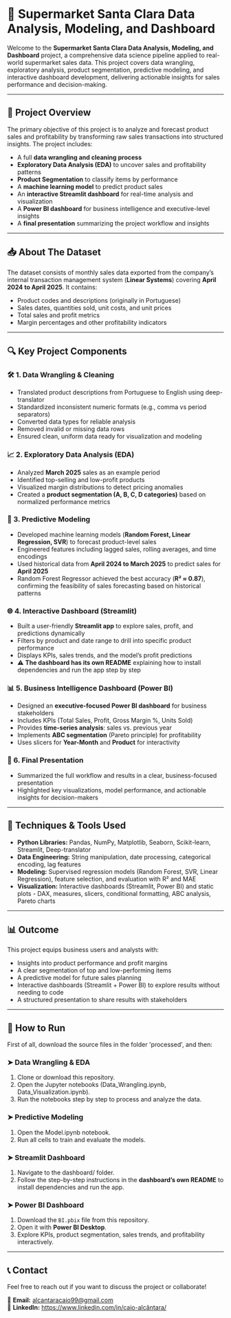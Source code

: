 # 🌟 Supermarket Santa Clara Data Analysis, Modeling, and Dashboard

Welcome to the **Supermarket Santa Clara Data Analysis, Modeling, and Dashboard** project, a comprehensive data science pipeline applied to real-world supermarket sales data. This project covers data wrangling, exploratory analysis, product segmentation, predictive modeling, and interactive dashboard development, delivering actionable insights for sales performance and decision-making.

---

## 🚀 Project Overview

The primary objective of this project is to analyze and forecast product sales and profitability by transforming raw sales transactions into structured insights. The project includes:

- A full **data wrangling and cleaning process**
- **Exploratory Data Analysis (EDA)** to uncover sales and profitability patterns
- **Product Segmentation** to classify items by performance
- A **machine learning model** to predict product sales
- An **interactive Streamlit dashboard** for real-time analysis and visualization
- A **Power BI dashboard** for business intelligence and executive-level insights
- A **final presentation** summarizing the project workflow and insights

---

## 📥 About The Dataset

The dataset consists of monthly sales data exported from the company’s internal transaction management system (**Linear Systems**) covering **April 2024 to April 2025**. It contains:

- Product codes and descriptions (originally in Portuguese)
- Sales dates, quantities sold, unit costs, and unit prices
- Total sales and profit metrics
- Margin percentages and other profitability indicators

---

## 🔍 Key Project Components

### 🛠️ 1. Data Wrangling & Cleaning
- Translated product descriptions from Portuguese to English using deep-translator
- Standardized inconsistent numeric formats (e.g., comma vs period separators)
- Converted data types for reliable analysis
- Removed invalid or missing data rows
- Ensured clean, uniform data ready for visualization and modeling

### 📈 2. Exploratory Data Analysis (EDA)
- Analyzed **March 2025** sales as an example period
- Identified top-selling and low-profit products
- Visualized margin distributions to detect pricing anomalies
- Created a **product segmentation (A, B, C, D categories)** based on normalized performance metrics

### 🔢 3. Predictive Modeling
- Developed machine learning models (**Random Forest, Linear Regression, SVR**) to forecast product-level sales
- Engineered features including lagged sales, rolling averages, and time encodings
- Used historical data from **April 2024 to March 2025** to predict sales for **April 2025**
- Random Forest Regressor achieved the best accuracy (**R² ≈ 0.87**), confirming the feasibility of sales forecasting based on historical patterns

### 🌐 4. Interactive Dashboard (Streamlit)
- Built a user-friendly **Streamlit app** to explore sales, profit, and predictions dynamically
- Filters by product and date range to drill into specific product performance
- Displays KPIs, sales trends, and the model’s profit predictions
- ⚠️ **The dashboard has its own README** explaining how to install dependencies and run the app step by step

### 📊 5. Business Intelligence Dashboard (Power BI)
- Designed an **executive-focused Power BI dashboard** for business stakeholders
- Includes KPIs (Total Sales, Profit, Gross Margin %, Units Sold)
- Provides **time-series analysis**: sales vs. previous year
- Implements **ABC segmentation** (Pareto principle) for profitability
- Uses slicers for **Year-Month** and **Product** for interactivity

### 🎯 6. Final Presentation
- Summarized the full workflow and results in a clear, business-focused presentation
- Highlighted key visualizations, model performance, and actionable insights for decision-makers

---

## 🧠 Techniques & Tools Used

- **Python Libraries:** Pandas, NumPy, Matplotlib, Seaborn, Scikit-learn, Streamlit, Deep-translator
- **Data Engineering:** String manipulation, date processing, categorical encoding, lag features
- **Modeling:** Supervised regression models (Random Forest, SVR, Linear Regression), feature selection, and evaluation with R² and MAE
- **Visualization:** Interactive dashboards (Streamlit, Power BI) and static plots - DAX, measures, slicers, conditional formatting, ABC analysis, Pareto charts

---

## 📊 Outcome

This project equips business users and analysts with:
- Insights into product performance and profit margins
- A clear segmentation of top and low-performing items
- A predictive model for future sales planning
- Interactive dashboards (Streamlit + Power BI) to explore results without needing to code
- A structured presentation to share results with stakeholders

---

## 🚀 How to Run
First of all, download the source files in the folder 'processed', and then:

### ➤ Data Wrangling & EDA
1. Clone or download this repository.
2. Open the Jupyter notebooks (Data_Wrangling.ipynb, Data_Visualization.ipynb).
3. Run the notebooks step by step to process and analyze the data.

### ➤ Predictive Modeling
1. Open the Model.ipynb notebook.
2. Run all cells to train and evaluate the models.

### ➤ Streamlit Dashboard
1. Navigate to the dashboard/ folder.
2. Follow the step-by-step instructions in the **dashboard’s own README** to install dependencies and run the app.

### ➤ Power BI Dashboard
1. Download the `BI.pbix` file from this repository.
2. Open it with **Power BI Desktop**.
3. Explore KPIs, product segmentation, sales trends, and profitability interactively.

---

## 📞 Contact

Feel free to reach out if you want to discuss the project or collaborate!

📧 **Email:** [alcantaracaio99@gmail.com](mailto:alcantaracaio99@gmail.com)  
🔗 **LinkedIn:** https://www.linkedin.com/in/caio-alcântara/
